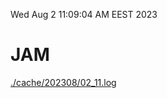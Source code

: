 Wed Aug  2 11:09:04 AM EEST 2023
# JAM
<a href='./cache/202308/02_11.log'>./cache/202308/02_11.log</a>
